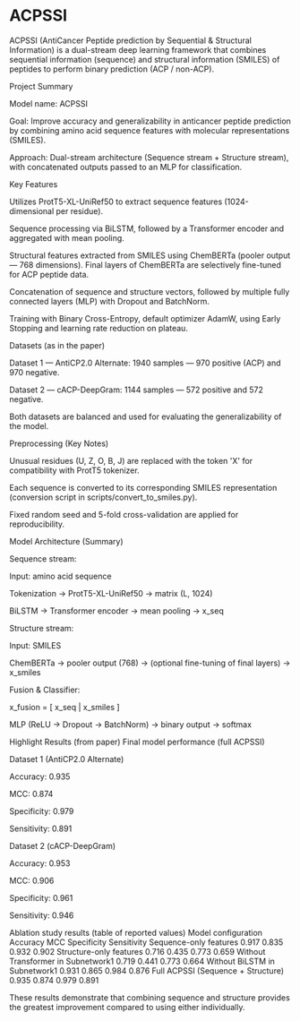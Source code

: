 # ACPSSI
ACPSSI (AntiCancer Peptide prediction by Sequential & Structural Information) is a dual-stream deep learning framework that combines sequential information (sequence) and structural information (SMILES) of peptides to perform binary prediction (ACP / non-ACP).

Project Summary

Model name: ACPSSI

Goal: Improve accuracy and generalizability in anticancer peptide prediction by combining amino acid sequence features with molecular representations (SMILES).

Approach: Dual-stream architecture (Sequence stream + Structure stream), with concatenated outputs passed to an MLP for classification.

Key Features

Utilizes ProtT5-XL-UniRef50 to extract sequence features (1024-dimensional per residue).

Sequence processing via BiLSTM, followed by a Transformer encoder and aggregated with mean pooling.

Structural features extracted from SMILES using ChemBERTa (pooler output — 768 dimensions). Final layers of ChemBERTa are selectively fine-tuned for ACP peptide data.

Concatenation of sequence and structure vectors, followed by multiple fully connected layers (MLP) with Dropout and BatchNorm.

Training with Binary Cross-Entropy, default optimizer AdamW, using Early Stopping and learning rate reduction on plateau.

Datasets (as in the paper)

Dataset 1 — AntiCP2.0 Alternate: 1940 samples — 970 positive (ACP) and 970 negative.

Dataset 2 — cACP-DeepGram: 1144 samples — 572 positive and 572 negative.

Both datasets are balanced and used for evaluating the generalizability of the model.

Preprocessing (Key Notes)

Unusual residues (U, Z, O, B, J) are replaced with the token 'X' for compatibility with ProtT5 tokenizer.

Each sequence is converted to its corresponding SMILES representation (conversion script in scripts/convert_to_smiles.py).

Fixed random seed and 5-fold cross-validation are applied for reproducibility.

Model Architecture (Summary)

Sequence stream:

Input: amino acid sequence

Tokenization → ProtT5-XL-UniRef50 → matrix (L, 1024)

BiLSTM → Transformer encoder → mean pooling → x_seq

Structure stream:

Input: SMILES

ChemBERTa → pooler output (768) → (optional fine-tuning of final layers) → x_smiles

Fusion & Classifier:

x_fusion = [ x_seq | x_smiles ]

MLP (ReLU → Dropout → BatchNorm) → binary output → softmax

Highlight Results (from paper)
Final model performance (full ACPSSI)

Dataset 1 (AntiCP2.0 Alternate)

Accuracy: 0.935

MCC: 0.874

Specificity: 0.979

Sensitivity: 0.891

Dataset 2 (cACP-DeepGram)

Accuracy: 0.953

MCC: 0.906

Specificity: 0.961

Sensitivity: 0.946

Ablation study results (table of reported values)
Model configuration	Accuracy	MCC	Specificity	Sensitivity
Sequence-only features	0.917	0.835	0.932	0.902
Structure-only features	0.716	0.435	0.773	0.659
Without Transformer in Subnetwork1	0.719	0.441	0.773	0.664
Without BiLSTM in Subnetwork1	0.931	0.865	0.984	0.876
Full ACPSSI (Sequence + Structure)	0.935	0.874	0.979	0.891

These results demonstrate that combining sequence and structure provides the greatest improvement compared to using either individually.
